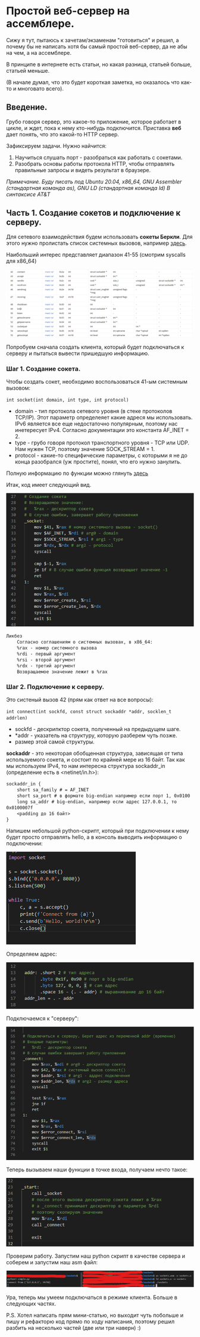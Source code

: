 # Простой веб-сервер на ассемблере.
Сижу я тут, пытаюсь к зачетам/экзаменам "готовиться" и решил, а почему бы
не написать хотя бы самый простой веб-сервер, да не абы на чем, а на ассемблере.

В принципе в интернете есть статьи, но какая разница, статьей больше, статьей меньше.

(В начале думал, что это будет короткая заметка, но оказалось что как-то и многовато всего).

## Введение.
Грубо говоря сервер, это какое-то приложение, которое работает в цикле, и ждет,
пока к нему кто-нибудь подключится. Приставка __веб__ дает понять, что это какой-то
HTTP сервер.

Зафиксируем задачи. Нужно найчится:
1. Научиться слушать порт - разобраться как работать с сокетами.
2. Разобрать основы работы протокола HTTP, чтобы отправлять правильные запросы и видеть результат
в браузере.

_Примечание. Буду писать под Ubuntu_
_20.04, x86_64, GNU Assembler (стандартная команда as),_
_GNU LD (стандартная команда ld) В синтаксисе AT&T_

## Часть 1. Создание сокетов и подключение к серверу.
Для сетевого взаимодействия будем использовать __сокеты Беркли__. Для этого нужно пролистать список системных вызовов, 
например [здесь](https://chromium.googlesource.com/chromiumos/docs/+/master/constants/syscalls.md#x86_64-64_bit).

Наибольший интерес представляет диапазон 41-55 (смотрим syscalls для x86_64)

![syscalls](1.png)

Попробуем сначала создать клиента, который будет подключаться к серверу и пытаться вывести пришедшую информацию.

### Шаг 1. Создание сокета.

Чтобы создать сокет, необходимо воспользоваться 41-ым системным вызовом:

`int socket(int domain, int type, int protocol)`

* domain - тип протокола сетевого уровня (в стеке протоколов TCP/IP). Этот параметр определеяет какие адреся мы использовать.
IPv6 является все еще недостаточно популярным, поэтому нас инетересует IPv4. Согласно документации это константа AF_INET = 2.
* type - грубо говоря протокол транспортного уровня - TCP или UDP. Нам нужен TCP, поэтому значение SOCK_STREAM = 1.
* protocol - какие-то специфические параметры, с которыми я не до конца разобрался (уж простите), понял, что его нужно занулить.

Полную информацию по функции можно глянуть [здесь](https://man7.org/linux/man-pages/man2/socket.2.html) 

Итак, код имеет следующий вид.

![Socket creation](2.png)
```
Ликбез
    Согласно соглашениям о системных вызовах, в x86_64:
    %rax - номер системного вызова
    %rdi - первый аргумент
    %rsi - второй аргумент
    %rdx - третий аргумент
    Возвращаемое значение лежит в %rax
```

### Шаг 2. Подключение к серверу.
Это систеный вызов 42 (прям как ответ на все вопросы):

`int connect(int sockfd, const struct sockaddr *addr, socklen_t addrlen)`
* sockfd - дескрипктор сокета, полученный на предыдущем шаге.
* *addr - указатель на структуру, которую разберем чуть позже.
* размер этой самой структуры.

__sockaddr__ - это некоторая обобщенная структура, зависящая от типа используемого сокета, и состоит по крайней мере из 16 байт. Так как мы используем IPv4, то нам интересна структура sockaddr_in (определение есть в <netinet/in.h>):
```
sockaddr_in {
    short sa_family # = AF_INET
    short sa_port # в формате big-endian например если порт 1, 0x0100
    long sa_addr # big-endian, например если адрес 127.0.0.1, то 0x0100007f
    <padding до 16 байт>
}
```
Напишем небольшой python-скрипт, который при подключении к нему будет просто отправлять hello, а в консоль выводить информацию о подключении:

![Python server](3.png)

Определяем адрес:

![Address definition](4.png)

Подключаемся к "серверу":

![Connect to the server](5.png)

Теперь вызываем наши функции в точке входа, получаем нечто такое:

![main function](6.png)

Проверим работу. Запустим наш python скрипт в качестве сервера и соберем и запустим наш asm файл:

![Console](7.png)

Ура, теперь мы умеем подключаться в режиме клиента. Больше в следующих частях.

P.S. Хотел написать прям мини-статью, но выходит чуть побольше и пишу и рефакторю код прямо по ходу написания, поэтому решил разбить на несколько частей (две или три наверн) :)